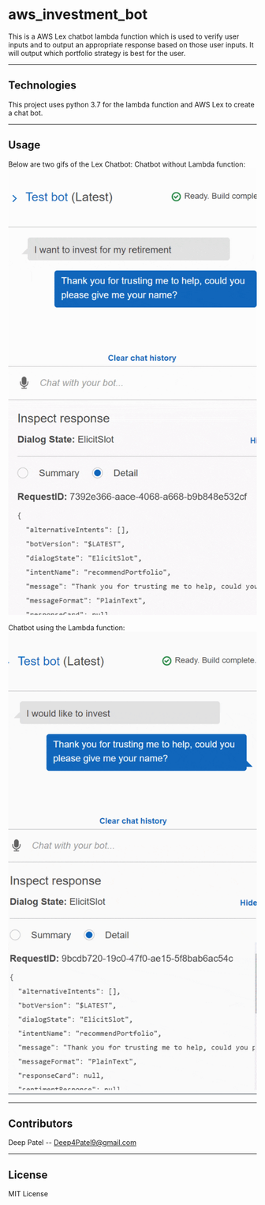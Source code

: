 # aws_investment_bot

This is a AWS Lex chatbot lambda function which is used to verify user inputs and to output an appropriate response based on those user inputs. It will output which portfolio strategy is best for the user.

---

## Technologies

This project uses python 3.7 for the lambda function and AWS Lex to create a chat bot.

---

## Usage

Below are two gifs of the Lex Chatbot:
Chatbot without Lambda function:
![A AWS Lex Chatbot without the lambda function.](lex_gifs/no_lambda.gif)

Chatbot using the Lambda function:
![A AWS Lex Chatbot using the lambda function.](lex_gifs/lambda.gif)

---

## Contributors

Deep Patel -- Deep4Patel9@gmail.com

---

## License

MIT License
